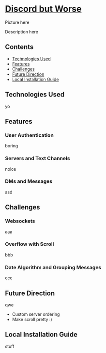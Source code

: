 # [Discord but Worse](https://discord-but-worse.herokuapp.com/#/)
Picture here

Description here

## Contents
* [Technologies Used](#technologies-used)
* [Features](#features)
* [Challenges](#challenges)
* [Future Direction](#future-direction)
* [Local Installation Guide](#local-installation-guide)

## Technologies Used
yo

## Features
### User Authentication
boring

### Servers and Text Channels
noice

### DMs and Messages
asd

## Challenges
### Websockets
aaa

### Overflow with Scroll
bbb

### Date Algorithm and Grouping Messages
ccc

## Future Direction
qwe
* Custom server ordering
* Make scroll pretty :)

## Local Installation Guide
stuff
